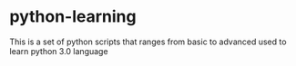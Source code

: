 # python-learning
This is a set of python scripts that ranges from basic to advanced used to learn python 3.0 language

